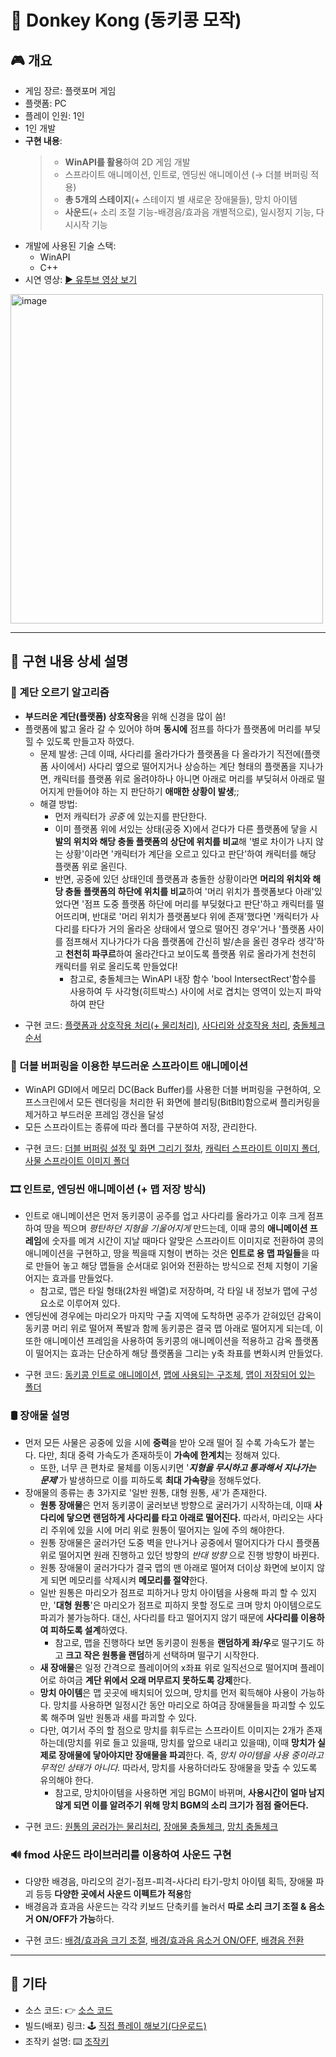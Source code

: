 # 🦍 Donkey Kong (동키콩 모작)

## 🎮 개요
 - 게임 장르: 플랫포머 게임
 - 플랫폼: PC
 - 플레이 인원: 1인
 - 1인 개발
 - **구현 내용**:
   > + **WinAPI를 활용**하여 2D 게임 개발
   > + 스프라이트 애니메이션, 인트로, 엔딩씬 애니메이션 (→ 더블 버퍼링 적용)
   > + **총 5개의 스테이지**(+ 스테이지 별 새로운 장애물들), 망치 아이템
   > + **사운드**(+ 소리 조절 기능-배경음/효과음 개별적으로), 일시정지 기능, 다시시작 기능
 - 개발에 사용된 기술 스택:
   + WinAPI
   + C++
 - 시연 영상: [▶️ 유투브 영상 보기](https://www.youtube.com/)
<img width="500" height="527" alt="image" src="https://github.com/user-attachments/assets/cd3ccedf-d860-4ea3-b62f-f4214c8e241c" />


---

## 📝 구현 내용 상세 설명
   
### 🧱 계단 오르기 알고리즘
 - **부드러운 계단(플랫폼) 상호작용**을 위해 신경을 많이 씀!
 - 플랫폼에 밟고 올라 갈 수 있어야 하며 **동시에** 점프를 하다가 플랫폼에 머리를 부딪힐 수 있도록 만들고자 하였다.
   - 문제 발생: 근데 이때, 사다리를 올라가다가 플랫폼을 다 올라가기 직전에(플랫폼 사이에서) 사다리 옆으로 떨어지거나 상승하는 계단 형태의 플랫폼을 지나가면, 캐릭터를 플랫폼 위로 올려야하나 아니면 아래로 머리를 부딪혀서 아래로 떨어지게 만들어야 하는 지 판단하기 **애매한 상황이 발생**;;
   - 해결 방법:
     - 먼저 캐릭터가 *공중* 에 있는지를 판단한다.
     - 이미 플랫폼 위에 서있는 상태(공중 X)에서 걷다가 다른 플랫폼에 닿을 시 **발의 위치와 해당 충돌 플랫폼의 상단에 위치를 비교**해 '별로 차이가 나지 않는 상황'이라면 '캐릭터가 계단을 오르고 있다고 판단'하여 캐릭터를 해당 플랫폼 위로 올린다.
     - 반면, 공중에 있던 상태인데 플랫폼과 충돌한 상황이라면 **머리의 위치와 해당 충돌 플랫폼의 하단에 위치를 비교**하여 '머리 위치가 플랫폼보다 아래'있었다면 '점프 도중 플랫폼 하단에 머리를 부딪혔다고 판단'하고 캐릭터를 떨어뜨리며, 반대로 '머리 위치가 플랫폼보다 위에 존재'했다면 '캐릭터가 사다리를 타다가 거의 올라온 상태에서 옆으로 떨어진 경우'거나 '플랫폼 사이를 점프해서 지나가다가 다음 플랫폼에 간신히 발/손을 올린 경우라 생각'하고 **천천히 파쿠르**하여 올라간다고 보이도록 플랫폼 위로 올라가게 천천히 캐릭터를 위로 올리도록 만들었다!
       * 참고로, 충돌체크는 WinAPI 내장 함수 'bool IntersectRect'함수를 사용하여 두 사각형(히트박스) 사이에 서로 겹치는 영역이 있는지 파악하여 판단
 * 구현 코드: [플랫폼과 상호작용 처리(+ 물리처리)](https://github.com/SeungWon-git/Window-Programming/blob/54f5343ebc8537f2cde1086ec0df0bd1618db02c/%EC%B5%9C%EC%A2%85%20%ED%94%84%EB%A1%9C%EC%A0%9D%ED%8A%B8%20-%20%EB%8F%99%ED%82%A4%EC%BD%A9/Donkey%20Kong%20-%20%EC%86%8C%EC%8A%A4%EC%BD%94%EB%93%9C/donkeykong.cpp#L1174), [사다리와 상호작용 처리](https://github.com/SeungWon-git/Window-Programming/blob/54f5343ebc8537f2cde1086ec0df0bd1618db02c/%EC%B5%9C%EC%A2%85%20%ED%94%84%EB%A1%9C%EC%A0%9D%ED%8A%B8%20-%20%EB%8F%99%ED%82%A4%EC%BD%A9/Donkey%20Kong%20-%20%EC%86%8C%EC%8A%A4%EC%BD%94%EB%93%9C/donkeykong.cpp#L1305), [충돌체크 순서](https://github.com/SeungWon-git/Window-Programming/blob/54f5343ebc8537f2cde1086ec0df0bd1618db02c/%EC%B5%9C%EC%A2%85%20%ED%94%84%EB%A1%9C%EC%A0%9D%ED%8A%B8%20-%20%EB%8F%99%ED%82%A4%EC%BD%A9/Donkey%20Kong%20-%20%EC%86%8C%EC%8A%A4%EC%BD%94%EB%93%9C/donkeykong.cpp#L870)
   
### 🎨 더블 버퍼링을 이용한 부드러운 스프라이트 애니메이션
 - WinAPI GDI에서 메모리 DC(Back Buffer)를 사용한 더블 버퍼링을 구현하여, 오프스크린에서 모든 렌더링을 처리한 뒤 화면에 블리팅(BitBlt)함으로써 플리커링을 제거하고 부드러운 프레임 갱신을 달성
 - 모든 스프라이트는 종류에 따라 폴더를 구분하여 저장, 관리한다.
 * 구현 코드: [더블 버퍼링 설정 및 화면 그리기 절차](https://github.com/SeungWon-git/Window-Programming/blob/54f5343ebc8537f2cde1086ec0df0bd1618db02c/%EC%B5%9C%EC%A2%85%20%ED%94%84%EB%A1%9C%EC%A0%9D%ED%8A%B8%20-%20%EB%8F%99%ED%82%A4%EC%BD%A9/Donkey%20Kong%20-%20%EC%86%8C%EC%8A%A4%EC%BD%94%EB%93%9C/donkeykong.cpp#L696), [캐릭터 스프라이트 이미지 폴더](https://github.com/SeungWon-git/Window-Programming/tree/main/%EC%B5%9C%EC%A2%85%20%ED%94%84%EB%A1%9C%EC%A0%9D%ED%8A%B8%20-%20%EB%8F%99%ED%82%A4%EC%BD%A9/Donkey%20Kong%20-%20%EC%86%8C%EC%8A%A4%EC%BD%94%EB%93%9C/character), [사물 스프라이트 이미지 폴더](https://github.com/SeungWon-git/Window-Programming/tree/main/%EC%B5%9C%EC%A2%85%20%ED%94%84%EB%A1%9C%EC%A0%9D%ED%8A%B8%20-%20%EB%8F%99%ED%82%A4%EC%BD%A9/Donkey%20Kong%20-%20%EC%86%8C%EC%8A%A4%EC%BD%94%EB%93%9C/object)
   
### 🎞️ 인트로, 엔딩씬 애니메이션 (+ 맵 저장 방식)
 - 인트로 애니메이션은 먼저 동키콩이 공주를 업고 사다리를 올라가고 이후 크게 점프하여 땅을 찍으며 *평탄하던 지형을 기울어지게* 만드는데, 이때 콩의 **애니메이션 프레임**에 숫자를 메겨 시간이 지날 때마다 알맞은 스프라이트 이미지로 전환하여 콩의 애니메이션을 구현하고, 땅을 찍을때 지형이 변하는 것은 **인트로 용 맵 파일들**을 따로 만들어 놓고 해당 맵들을 순서대로 읽어와 전환하는 방식으로 전체 지형이 기울어지는 효과를 만들었다.
   * 참고로, 맵은 타일 형태(2차원 배열)로 저장하며, 각 타일 내 정보가 맵에 구성요소로 이루어져 있다.
 - 엔딩씬에 경우에는 마리오가 마지막 구출 지역에 도착하면 공주가 갇혀있던 감옥이 동키콩 머리 위로 떨어져 폭발과 함께 동키콩은 결국 맵 아래로 떨어지게 되는데, 이 또한 애니메이션 프레임을 사용하여 동키콩의 애니메이션을 적용하고 감옥 플랫폼이 떨어지는 효과는 단순하게 해당 플랫폼을 그리는 y축 좌표를 변화시켜 만들었다.
 * 구현 코드: [동키콩 인트로 애니메이션](https://github.com/SeungWon-git/Window-Programming/blob/54f5343ebc8537f2cde1086ec0df0bd1618db02c/%EC%B5%9C%EC%A2%85%20%ED%94%84%EB%A1%9C%EC%A0%9D%ED%8A%B8%20-%20%EB%8F%99%ED%82%A4%EC%BD%A9/Donkey%20Kong%20-%20%EC%86%8C%EC%8A%A4%EC%BD%94%EB%93%9C/donkeykong.cpp#L2386), [맵에 사용되는 구조체](https://github.com/SeungWon-git/Window-Programming/blob/54f5343ebc8537f2cde1086ec0df0bd1618db02c/%EC%B5%9C%EC%A2%85%20%ED%94%84%EB%A1%9C%EC%A0%9D%ED%8A%B8%20-%20%EB%8F%99%ED%82%A4%EC%BD%A9/Donkey%20Kong%20-%20%EC%86%8C%EC%8A%A4%EC%BD%94%EB%93%9C/donkeykong.cpp#L92), [맵이 저장되어 있는 폴더](https://github.com/SeungWon-git/Window-Programming/tree/main/%EC%B5%9C%EC%A2%85%20%ED%94%84%EB%A1%9C%EC%A0%9D%ED%8A%B8%20-%20%EB%8F%99%ED%82%A4%EC%BD%A9/Donkey%20Kong%20-%20%EC%86%8C%EC%8A%A4%EC%BD%94%EB%93%9C/stage_map)
   
### 🛢️ 장애물 설명
 - 먼저 모든 사물은 공중에 있을 시에 **중력**을 받아 오래 떨어 질 수록 가속도가 붙는다. 다만, 최대 중력 가속도가 존재하듯이 **가속에 한계치**는 정해져 있다.
   * 또한, 너무 큰 편차로 물체를 이동시키면 '***지형을 무시하고 통과해서 지나가는 문제***'가 발생하므로 이를 피하도록 **최대 가속량**을 정해두었다.
 - 장애물의 종류는 총 3가지로 '일반 원통, 대형 원통, 새'가 존재한다.
   - **원통 장애물**은 먼저 동키콩이 굴러보낸 방향으로 굴러가기 시작하는데, 이때 **사다리에 닿으면 랜덤하게 사다리를 타고 아래로 떨어진다.** 따라서, 마리오는 사다리 주위에 있을 시에 머리 위로 원통이 떨어지는 일에 주의 해야한다. 
   - 원통 장애물은 굴러가던 도중 벽을 만나거나 공중에서 떨어지다가 다시 플랫폼 위로 떨어지면 원래 진행하고 있던 방향의 *반대 방향* 으로 진행 방향이 바뀐다.
   - 원통 장애물이 굴러가다가 결국 맵의 맨 아래로 떨어져 더이상 화면에 보이지 않게 되면 메모리를 삭제시켜 **메모리를 절약**한다.
   - 일반 원통은 마리오가 점프로 피하거나 망치 아이템을 사용해 파괴 할 수 있지만, '**대형 원통**'은 마리오가 점프로 피하지 못할 정도로 크며 망치 아이템으로도 파괴가 불가능하다. 대신, 사다리를 타고 떨어지지 않기 때문에 **사다리를 이용하여 피하도록 설계**하였다.
     * 참고로, 맵을 진행하다 보면 동키콩이 원통을 **랜덤하게 좌/우**로 떨구기도 하고 **크고 작은 원통을 랜덤**하게 선택하며 떨구기 시작한다.
   - **새 장애물**은 일정 간격으로 플레이어의 x좌표 위로 일직선으로 떨어지며 플레이어로 하여금 **계단 위에서 오래 머무르지 못하도록 강제**한다.
   - **망치 아이템**은 맵 곳곳에 배치되어 있으며, 망치를 먼저 획득해야 사용이 가능하다. 망치를 사용하면 일정시간 동안 마리오로 하여금 장애물들을 파괴할 수 있도록 해주며 일반 원통과 새를 파괴할 수 있다.
   - 다만, 여기서 주의 할 점으로 망치를 휘두르는 스프라이트 이미지는 2개가 존재하는데(망치를 위로 들고 있을때, 망치를 앞으로 내리고 있을때), 이때 **망치가 실제로 장애물에 닿아야지만 장애물을 파괴**한다. 즉, *망치 아이템을 사용 중이라고 무적인 상태가 아니다.* 따라서, 망치를 사용하더라도 장애물을 맞출 수 있도록 유의해야 한다.
     * 참고로, 망치아이템을 사용하면 게임 BGM이 바뀌며, **사용시간이 얼마 남지 않게 되면 이를 알려주기 위해 망치 BGM의 소리 크기가 점점 줄어든다.**
 * 구현 코드: [원통의 굴러가는 물리처리](https://github.com/SeungWon-git/Window-Programming/blob/54f5343ebc8537f2cde1086ec0df0bd1618db02c/%EC%B5%9C%EC%A2%85%20%ED%94%84%EB%A1%9C%EC%A0%9D%ED%8A%B8%20-%20%EB%8F%99%ED%82%A4%EC%BD%A9/Donkey%20Kong%20-%20%EC%86%8C%EC%8A%A4%EC%BD%94%EB%93%9C/donkeykong.cpp#L1519), [장애물 충돌체크](https://github.com/SeungWon-git/Window-Programming/blob/54f5343ebc8537f2cde1086ec0df0bd1618db02c/%EC%B5%9C%EC%A2%85%20%ED%94%84%EB%A1%9C%EC%A0%9D%ED%8A%B8%20-%20%EB%8F%99%ED%82%A4%EC%BD%A9/Donkey%20Kong%20-%20%EC%86%8C%EC%8A%A4%EC%BD%94%EB%93%9C/donkeykong.cpp#L1614), [망치 충돌체크](https://github.com/SeungWon-git/Window-Programming/blob/54f5343ebc8537f2cde1086ec0df0bd1618db02c/%EC%B5%9C%EC%A2%85%20%ED%94%84%EB%A1%9C%EC%A0%9D%ED%8A%B8%20-%20%EB%8F%99%ED%82%A4%EC%BD%A9/Donkey%20Kong%20-%20%EC%86%8C%EC%8A%A4%EC%BD%94%EB%93%9C/donkeykong.cpp#L1914)
  
### 🔊 fmod 사운드 라이브러리를 이용하여 사운드 구현
 - 다양한 배경음, 마리오의 걷기-점프-피격-사다리 타기-망치 아이템 획득, 장애물 파괴 등등 **다양한 곳에서 사운드 이펙트가 적용**함
 - 배경음과 효과음 사운드는 각각 키보드 단축키를 눌러서 **따로 소리 크기 조절 & 음소거 ON/OFF가 가능**하다.
 * 구현 코드: [배경/효과음 크기 조절](https://github.com/SeungWon-git/Window-Programming/blob/54f5343ebc8537f2cde1086ec0df0bd1618db02c/%EC%B5%9C%EC%A2%85%20%ED%94%84%EB%A1%9C%EC%A0%9D%ED%8A%B8%20-%20%EB%8F%99%ED%82%A4%EC%BD%A9/Donkey%20Kong%20-%20%EC%86%8C%EC%8A%A4%EC%BD%94%EB%93%9C/donkeykong.cpp#L627), [배경/효과음 음소거 ON/OFF](https://github.com/SeungWon-git/Window-Programming/blob/54f5343ebc8537f2cde1086ec0df0bd1618db02c/%EC%B5%9C%EC%A2%85%20%ED%94%84%EB%A1%9C%EC%A0%9D%ED%8A%B8%20-%20%EB%8F%99%ED%82%A4%EC%BD%A9/Donkey%20Kong%20-%20%EC%86%8C%EC%8A%A4%EC%BD%94%EB%93%9C/donkeykong.cpp#L250), [배경음 전환](https://github.com/SeungWon-git/Window-Programming/blob/54f5343ebc8537f2cde1086ec0df0bd1618db02c/%EC%B5%9C%EC%A2%85%20%ED%94%84%EB%A1%9C%EC%A0%9D%ED%8A%B8%20-%20%EB%8F%99%ED%82%A4%EC%BD%A9/Donkey%20Kong%20-%20%EC%86%8C%EC%8A%A4%EC%BD%94%EB%93%9C/donkeykong.cpp#L2051)

  
---

## 📎 기타
- 소스 코드: 👉 [소스 코드](https://github.com/SeungWon-git/Window-Programming/tree/main/%EC%B5%9C%EC%A2%85%20%ED%94%84%EB%A1%9C%EC%A0%9D%ED%8A%B8%20-%20%EB%8F%99%ED%82%A4%EC%BD%A9/Donkey%20Kong%20-%20%EC%86%8C%EC%8A%A4%EC%BD%94%EB%93%9C)
- 빌드(배포) 링크: 🕹️ [직접 플레이 해보기(다운로드)](https://drive.google.com/drive/folders/1uL9mAiS_OpV_C3KvY0j6gDmPN6cm8AyU?usp=sharing)
- 조작키 설명: ⌨️ [조작키](https://github.com/SeungWon-git/Window-Programming/blob/main/%EC%B5%9C%EC%A2%85%20%ED%94%84%EB%A1%9C%EC%A0%9D%ED%8A%B8%20-%20%EB%8F%99%ED%82%A4%EC%BD%A9/%EB%8F%99%ED%82%A4%EC%BD%A9%20-%20%EB%B0%B0%ED%8F%AC/%EC%A1%B0%EC%9E%91%ED%82%A4%20%EC%84%A4%EB%AA%85.txt)
